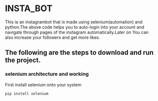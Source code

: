# INSTA_BOT
This ia an instagrambot that is made using selenium(automation) and python.The above code helps you to auto-login into your account and navigate through pages of the instagram automatically.Later on You can also increase your followers and get more likes.

## The following are the steps to download and run the project.

### selenium architecture and working



First install selenium onto your system


```bash
pip install selenium
```



